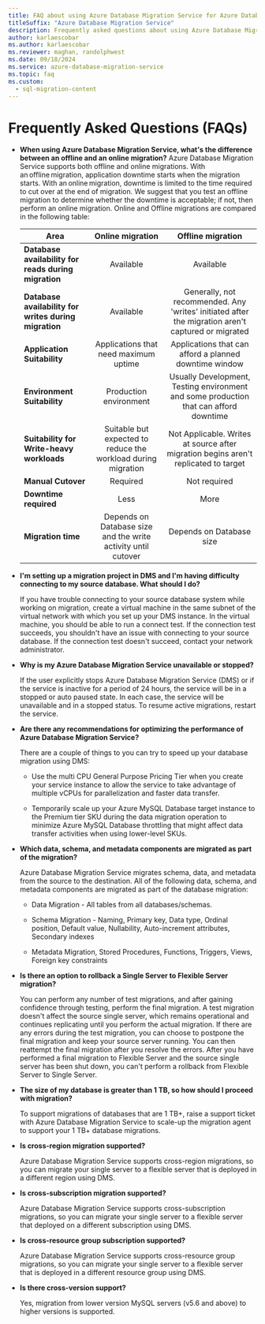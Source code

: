 ```yaml
---
title: FAQ about using Azure Database Migration Service for Azure Database MySQL Single Server to Flexible Server migrations
titleSuffix: "Azure Database Migration Service"
description: Frequently asked questions about using Azure Database Migration Service to perform database migrations from Azure Database MySQL Single Server to Flexible Server.
author: karlaescobar
ms.author: karlaescobar
ms.reviewer: maghan, randolphwest
ms.date: 09/18/2024
ms.service: azure-database-migration-service
ms.topic: faq
ms.custom:
  - sql-migration-content
---
```


# Frequently Asked Questions (FAQs)

- **When using Azure Database Migration Service, what's the difference between an offline and an online migration?**
Azure Database Migration Service supports both offline and online migrations. With an offline migration, application downtime starts when the migration starts. With an online migration, downtime is limited to the time required to cut over at the end of migration. We suggest that you test an offline migration to determine whether the downtime is acceptable; if not, then perform an online migration.
Online and Offline migrations are compared in the following table:

  | Area | Online migration | Offline migration |
  | --- | :---: | :---: |
  | **Database availability for reads during migration** | Available | Available |
  | **Database availability for writes during migration** | Available | Generally, not recommended. Any 'writes' initiated after the migration aren't captured or migrated |
  | **Application Suitability** | Applications that need maximum uptime | Applications that can afford a planned downtime window |
  | **Environment Suitability** | Production environment | Usually Development, Testing environment and some production that can afford downtime |
  | **Suitability for Write-heavy workloads** | Suitable but expected to reduce the workload during migration | Not Applicable. Writes at source after migration begins aren't replicated to target |
  | **Manual Cutover** | Required | Not required |
  | **Downtime required** | Less | More |
  | **Migration time** | Depends on Database size and the write activity until cutover | Depends on Database size |

- **I'm setting up a migration project in DMS and I'm having difficulty connecting to my source database. What should I do?**

  If you have trouble connecting to your source database system while working on migration, create a virtual machine in the same subnet of the virtual network with which you set up your DMS instance. In the virtual machine, you should be able to run a connect test. If the connection test succeeds, you shouldn't have an issue with connecting to your source database. If the connection test doesn't succeed, contact your network administrator.

- **Why is my Azure Database Migration Service unavailable or stopped?**

  If the user explicitly stops Azure Database Migration Service (DMS) or if the service is inactive for a period of 24 hours, the service will be in a stopped or auto paused state. In each case, the service will be unavailable and in a stopped status. To resume active migrations, restart the service.

- **Are there any recommendations for optimizing the performance of Azure Database Migration Service?**

  There are a couple of things to you can try to speed up your database migration using DMS:

  - Use the multi CPU General Purpose Pricing Tier when you create your service instance to allow the service to take advantage of multiple vCPUs for parallelization and faster data transfer.

  - Temporarily scale up your Azure MySQL Database target instance to the Premium tier SKU during the data migration operation to minimize Azure MySQL Database throttling that might affect data transfer activities when using lower-level SKUs.

- **Which data, schema, and metadata components are migrated as part of the migration?**

  Azure Database Migration Service migrates schema, data, and metadata from the source to the destination. All of the following data, schema, and metadata components are migrated as part of the database migration:

  - Data Migration - All tables from all databases/schemas.

  - Schema Migration - Naming, Primary key, Data type, Ordinal position, Default value, Nullability, Auto-increment attributes, Secondary indexes

  - Metadata Migration, Stored Procedures, Functions, Triggers, Views, Foreign key constraints

- **Is there an option to rollback a Single Server to Flexible Server migration?**

  You can perform any number of test migrations, and after gaining confidence through testing, perform the final migration. A test migration doesn't affect the source single server, which remains operational and continues replicating until you perform the actual migration. If there are any errors during the test migration, you can choose to postpone the final migration and keep your source server running. You can then reattempt the final migration after you resolve the errors. After you have performed a final migration to Flexible Server and the source single server has been shut down, you can't perform a rollback from Flexible Server to Single Server.

- **The size of my database is greater than 1 TB, so how should I proceed with migration?**

  To support migrations of databases that are 1 TB+, raise a support ticket with Azure Database Migration Service to scale-up the migration agent to support your 1 TB+ database migrations.

- **Is cross-region migration supported?**

  Azure Database Migration Service supports cross-region migrations, so you can migrate your single server to a flexible server that is deployed in a different region using DMS.

- **Is cross-subscription migration supported?**

  Azure Database Migration Service supports cross-subscription migrations, so you can migrate your single server to a flexible server that deployed on a different subscription using DMS.

- **Is cross-resource group subscription supported?**

  Azure Database Migration Service supports cross-resource group migrations, so you can migrate your single server to a flexible server that is deployed in a different resource group using DMS.

- **Is there cross-version support?**

  Yes, migration from lower version MySQL servers (v5.6 and above) to higher versions is supported.
